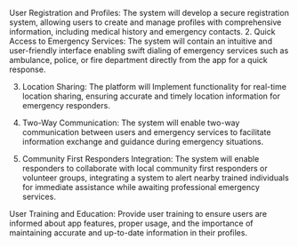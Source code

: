 User Registration and Profiles:
The system will develop a secure registration system, allowing users to create and manage profiles with comprehensive information, including medical history and emergency contacts.
2. Quick Access to Emergency Services:
The system will contain an intuitive and user-friendly interface enabling swift dialing of emergency services such as ambulance, police, or fire department directly from the app for a quick response.

3. Location Sharing:
The platform will Implement functionality for real-time location sharing, ensuring accurate and timely location information for emergency responders.
4. Two-Way Communication:
The system will enable two-way communication between users and emergency services to facilitate information exchange and guidance during emergency situations.

5. Community First Responders Integration:
The system will enable responders to collaborate with local community first responders or volunteer groups, integrating a system to alert nearby trained individuals for immediate assistance while awaiting professional emergency services.

 User Training and Education:
Provide user training to ensure users are informed about app features, proper usage, and the importance of maintaining accurate and up-to-date information in their profiles.


